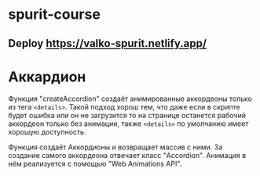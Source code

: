 # spurit-course

## Deploy https://valko-spurit.netlify.app/

# Аккардион

Функция "createAccordion" создаёт анимированные аккордеоны только из тега `<details>`. Такой подход хорош тем, что даже если в скрипте будет ошибка или он не загрузится то на странице останется рабочий аккордеон только без анимации, также `<details>` по умолчанию имеет хорошую доступность.

Функция создаёт Аккордионы и возвращает массив с ними. За создание самого аккордеона отвечает класс "Accordion". Анимация в нём реализуется с помощью "Web Animations API".
